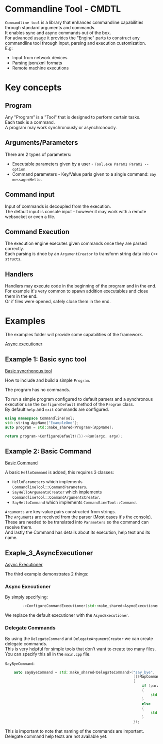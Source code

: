 # Commandline Tool - CMDTL
``Commandline tool`` is a library that enhances commandline capabilities through standard arguments and commands.  
It enables sync and async commands out of the box.  
For advanced usage it provides the "Engine" parts to construct any commandline tool through input, parsing and execution customization.  
E.g:
- Input from network devices
- Parsing json/xml formats
- Remote machine executions

# Key concepts

## Program
Any "Program" is a "Tool" that is designed to perform certain tasks.  
Each task is a command.  
A program may work synchronously or asynchronously.  

## Arguments/Parameters
There are 2 types of parameters:  
- Executable parameters given by a user - ``Tool.exe Param1 Param2 --option``.  
- Command parameters - Key/Value paris given to a single command: ``Say message=Hello``.  

## Command input
Input of commands is decoupled from the execution.  
The default input is console input - however it may work with a remote websocket or even a file.  

## Command Execution
The execution engine executes given commands once they are parsed correctly.  
Each parsing is dnoe by an ``ArgumentCreator`` to transform string data into ``C++ structs``.  

## Handlers
Handlers may execute code in the beginning of the program and in the end.  
For example it's very common to spawn addition executables and close them in the end.  
Or if files were opened, safely close them in the end.  

# Examples
The examples folder will provide some capabilities of the framework.  

[Async executioner](./examples/Exaple_3_AsyncExecutioner/)


## Example 1: Basic sync tool
[Basic syncrhonous tool](./examples/Example_1_BasicSyncTool/)

How to include and build a simple ``Program``.  

The program has no commands.  

To run a simple program configured to default parsers and a synchronous executior use the ``ConfigureDefault`` method of the ``Program`` class.  
By default ``help`` and ``exit`` commands are configured.  

```c++
using namespace CommandlineTool;
std::string AppName{"ExampleOne"};
auto program = std::make_shared<Program>(AppName);

return program->ConfigureDefault({})->Run(argc, argv);
```

## Example 2: Basic Command
[Basic Command](./examples/Example_2_BasicCommand/)

A basic ``HelloCommand`` is added, this requires 3 classes:  
- ``HelloParameters`` which implements ``CommandlineTool::CommandParameters``.  
- ``SayHelloArgumentsCreator`` which implements ``CommandlineTool::CommandArgumentsCreator``.  
- ``SayHelloCommand`` which implements ``CommandlineTool::Command``.  

``Arguments`` are key-value pairs constructed from strings.  
The ``Arguments`` are received from the parser (Most cases it's the console).  
These are needed to be translated into ``Parameters`` so the command can receive them.  
And lastly the Command has details about its execution, help text and its name.  

## Exaple_3_AsyncExecutioner
[Async Executioner](./examples/Exaple_3_AsyncExecutioner/)

The third example demonstrates 2 things:  

### Async Executioner
By simply specifying:  
```c++
		->ConfigureCommandExecutioner(std::make_shared<AsyncExecutioner>())
```

We replace the default executioner with the ``AsyncExecutioner``.  

### Delegate Commands
By using the ``DelegateCommand`` and ``DelegateArgumentCreator`` we can create delegate commands.  
This is very helpful for simple tools that don't want to create too many files.  
You can specify this all in the ``main.cpp`` file.  

``SayByeCommand``:  
```c++
	auto sayByeCommand = std::make_shared<DelegateCommand>("say_bye",
														   [](MapCommandParameters &params)
														   {
															   if (params.Arguments.size() > 0)
															   {
																   std::cout << "Bye " << params.Arguments[0] << "\n";
															   }
															   else
															   {
																   std::cout << "Bye\n";
															   }
														   });
```

This is important to note that naming of the commands are important.  
Delegate command help texts are not available yet.  

